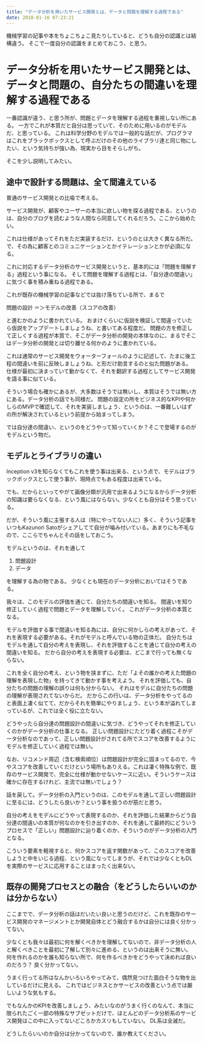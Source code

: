 ```yaml
---
title: "データ分析を用いたサービス開発とは、データと問題を理解する過程である"
date: 2018-01-16 07:23:21
---
```


機械学習の記事や本をちょこちょこ見たりしていると、どうも自分の認識とは結構違う。
そこで一度自分の認識をまとめておこう、と思う。

# データ分析を用いたサービス開発とは、データと問題の、自分たちの間違いを理解する過程である

一番認識が違う、と思う所が、問題とデータを理解する過程を重視しない所にある。
一方でこれが本質だと自分は思っていて、そのために用いるのがモデルだ、と思っている。
これは科学分野のモデルでは一般的な話だが、プログラマはこれをブラックボックスとして呼ぶだけのその他のライブラリ達と同じ物にしたい、という気持ちが強い為、現実から目をそらしがち。

そこを少し説明してみたい。

## 途中で設計する問題は、全て間違えている

普通のサービス開発との比喩で考える。

サービス開発が、顧客やユーザーの本当に欲しい物を探る過程である、というのは、自分のブログを読むような人間なら同意してくれるだろう。ここから始めたい。

これは仕様があってそれをただ実装するだけ、というのとは大きく異なる所だ。で、その為に顧客とのコミュニケーションとかイテレーションとかが必須になる。

これに対応するデータ分析のサービス開発というと、基本的には「問題を理解する」過程という事になる。
そして問題を理解する過程とは、「自分達の間違い」に気づく事を積み重ねる過程である。

これが既存の機械学習の記事などでは抜け落ちている所で、まるで

問題の設計 ＝＞モデルの改善（スコアの改善）

と進むかのように書かれている。
おまけくらいに仮説を検証して間違っていたら仮説をアップデートしましょうね、と書いてある程度だ。
問題の方を修正して正しくする過程が本質で、そこがデータ分析の開発の本体なのに、まるでそこはデータ分析の開発とは切り離せる何かのように書かれている。

これは通常のサービス開発をウォーターフォールのように記述して、たまに後工程の間違いを前に反映しましょうね、と形だけ助言するのと似た問題がある。
仕様が最初に決まっていて動かなくて、それを翻訳する過程としてサービス開発を語る事に似ている。

そういう場合も確かにあるが、大多数はそうでは無いし、本質はそうでは無い方にある。データ分析の話でも同様だ。
問題の設定の所をビジネス的なKPIや何かしらのMVPで確認して、それを実装しましょう、というのは、一番難しいはずの所が解決されているという前提から始まってしまう。

では自分達の間違い、というのをどうやって知っていくか？そこで登場するのがモデルという物だ。

## モデルとライブラリの違い

Inception v3を知らなくてもこれを使う事は出来る、という点で、モデルはブラックボックスとして使う事が、現時点でもある程度は出来ている。

でも、だからといってやがて画像分類が汎用で出来るようになるからデータ分析の知識は要らなくなる、という風にはならない。少なくとも自分はそう思っている。

だが、そういう風に主張する人は（特にやってない人に）多く、そういう記事をいつもKazunori Satoがシェアしてて自分が噛み付いている。あまりにも不毛なので、ここらでちゃんとその話をしておこう。

モデルというのは、それを通して

1. 問題設計
2. データ

を理解する為の物である。
少なくとも現在のデータ分析においてはそうである。

我々は、このモデルの評価を通じて、自分たちの間違いを知る。
間違いを知り修正していく過程で問題とデータを理解していく。
これがデータ分析の本質となる。

モデルを評価する事で間違いを知る為には、自分に何かしらの考えがあって、それを表現する必要がある。それがモデルと呼んでいる物の正体だ。
自分たちはモデルを通して自分の考えを表現し、それを評価することを通じて自分の考えの間違いを知る。
だから自分の考えを表現する必要は、どこまで行っても無くならない。

これを全く自分の考え、という物を挟まずに、ただ「よその誰かの考えた問題の理解を表現した物」を持ってきて動かす事を考えよう。
それを評価しても、自分たちの問題の理解の誤りは何も分からない。
それはモデルに自分たちの問題の理解が表現されてないからだ。
だからこの行いは、データ分析をやってるのと表面上凄く似てて、だからそれを簡単にやりましょう、という本が溢れてしまっているが、これでは全く役に立たない。

どうやったら自分達の問題設計の間違いに気づき、どうやってそれを修正していくのかがデータ分析の仕事となる。
正しい問題設計にたどり着く過程こそがデータ分析なのであって、正しい問題設計がされてる所でスコアを改善するようにモデルを修正していく過程では無い。

なお、リコメンド周辺（含む検索順位）は問題設計が完全に固まってるので、今やスコアを改善していくだけという場所もありえる。これは凄く特殊な例で、既存のサービス開発で、完全に仕様が動かせないケースに近い。そういうケースは確かに存在するけれど、主流では無いでしょう？

話を戻して。データ分析の入門というのは、このモデルを通して正しい問題設計に至るには、どうしたら良いか？という事を扱うのが筋だと思う。

自分の考えをモデルにどうやって表現するのか、それを評価した結果からどう自分達の間違いの本質が何なのかを引き出すのか、それを通して最終的にどういうプロセスで「正しい」問題設計に辿り着くのか、そういうのがデータ分析の入門となる。

こういう要素を軽視すると、何かスコアを返す関数があって、このスコアを改善しようと中をいじる過程、という風になってしまうが、それでは少なくともDLを実際のサービスに応用することはまったく出来ない。

## 既存の開発プロセスとの融合（をどうしたらいいのかは分からない）

ここまでで、データ分析の話はだいたい良いと思うのだけど、これを既存のサービス開発のマネージメントとか開発自体とどう融合するかは自分には良く分かってない。

少なくとも我々は最初に何を解くべきかを理解してないので、非データ分析の人と解くべきことを最初に了解して別々に進める、というのは出来そうに無い。
何を作れるのかを誰も知らない所で、何を作るべきかをどうやって決めれば良いのだろう？
良く分かってない。

うまく行ってる所はなんかいろいろやってみて、偶然見つけた面白そうな物を出しているだけに見える。
これではビジネスとかサービスの改善という点では厳しいような気もする。

でもなんかのKPIを改善しましょう、みたいなのがうまく行くのなんて、本当に限られたごく一部の特殊なサブゼットだけで、ほとんどのデータ分析系のサービス開発はこの中に入ってないどころかカスリもしていない。
DL系は全滅だ。

どうしたらいいのか自分は分かってないので、誰か教えてください。
